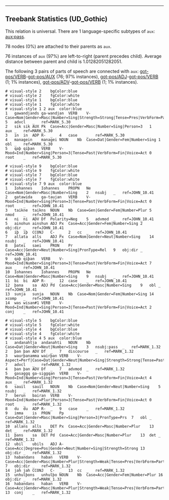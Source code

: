 

--------------------------------------------------------------------------------

## Treebank Statistics (UD_Gothic)

This relation is universal.
There are 1 language-specific subtypes of `aux`: [aux:pass]().

78 nodes (0%) are attached to their parents as `aux`.

76 instances of `aux` (97%) are left-to-right (parent precedes child).
Average distance between parent and child is 1.01282051282051.

The following 3 pairs of parts of speech are connected with `aux`: [got-pos/VERB]()-[got-pos/AUX]() (76; 97% instances), [got-pos/ADJ]()-[got-pos/VERB]() (1; 1% instances), [got-pos/ADV]()-[got-pos/VERB]() (1; 1% instances).


~~~ conllu
# visual-style 2	bgColor:blue
# visual-style 2	fgColor:white
# visual-style 1	bgColor:blue
# visual-style 1	fgColor:white
# visual-style 1 2 aux	color:blue
1	gawandjands	ga-wandjan	VERB	V-	Case=Nom|Gender=Masc|Number=Sing|Strength=Strong|Tense=Pres|VerbForm=Part|Voice=Act	5	advcl	_	ref=MARK_5.30
2	sik	sik	AUX	Pk	Case=Acc|Gender=Masc|Number=Sing|Person=3	1	aux	_	ref=MARK_5.30
3	in	in	ADP	R-	_	4	case	_	ref=MARK_5.30
4	managein	managei	NOUN	Nb	Case=Dat|Gender=Fem|Number=Sing	1	obl	_	ref=MARK_5.30
5	qaþ	qiþan	VERB	V-	Mood=Ind|Number=Sing|Person=3|Tense=Past|VerbForm=Fin|Voice=Act	0	root	_	ref=MARK_5.30

~~~


~~~ conllu
# visual-style 9	bgColor:blue
# visual-style 9	fgColor:white
# visual-style 7	bgColor:blue
# visual-style 7	fgColor:white
# visual-style 7 9 aux	color:blue
1	Iohannes	Iohannes	PROPN	Ne	Case=Nom|Gender=Masc|Number=Sing	2	nsubj	_	ref=JOHN_10.41
2	gatawida	ga-taujan	VERB	V-	Mood=Ind|Number=Sing|Person=3|Tense=Past|VerbForm=Fin|Voice=Act	0	root	_	ref=JOHN_10.41
3	taikne	taikns	NOUN	Nb	Case=Gen|Gender=Fem|Number=Plur	5	nmod	_	ref=JOHN_10.41
4	ni	ni	ADV	Df	Polarity=Neg	5	advmod	_	ref=JOHN_10.41
5	ainohun	ainshun	ADJ	Px	Case=Acc|Gender=Fem|Number=Sing	2	obj:dir	_	ref=JOHN_10.41
6	iþ	iþ	CCONJ	C-	_	2	cc	_	ref=JOHN_10.41
7	allata	alls	ADJ	Px	Case=Nom|Gender=Neut|Number=Sing	14	nsubj	_	ref=JOHN_10.41
8	þatei	saei	PRON	Pr	Case=Acc|Gender=Neut|Number=Sing|PronType=Rel	9	obj:dir	_	ref=JOHN_10.41
9	qaþ	qiþan	VERB	V-	Mood=Ind|Number=Sing|Person=3|Tense=Past|VerbForm=Fin|Voice=Act	7	aux	_	ref=JOHN_10.41
10	Iohannes	Iohannes	PROPN	Ne	Case=Nom|Gender=Masc|Number=Sing	9	nsubj	_	ref=JOHN_10.41
11	bi	bi	ADP	R-	_	12	case	_	ref=JOHN_10.41
12	þana	sa	ADJ	Pd	Case=Acc|Gender=Masc|Number=Sing	9	obl	_	ref=JOHN_10.41
13	sunja	sunja	NOUN	Nb	Case=Nom|Gender=Fem|Number=Sing	14	xcomp	_	ref=JOHN_10.41
14	was	wisan#1	VERB	V-	Mood=Ind|Number=Sing|Person=3|Tense=Past|VerbForm=Fin|Voice=Act	2	conj	_	ref=JOHN_10.41

~~~


~~~ conllu
# visual-style 5	bgColor:blue
# visual-style 5	fgColor:white
# visual-style 4	bgColor:blue
# visual-style 4	fgColor:white
# visual-style 4 5 aux	color:blue
1	andanahtja	andanahti	NOUN	Nb	Case=Dat|Gender=Neut|Number=Sing	3	nsubj:pass	_	ref=MARK_1.32
2	þan	þan	ADV	Df	_	7	discourse	_	ref=MARK_1.32
3	waurþanamma	wairþan	VERB	V-	Aspect=Perf|Case=Dat|Gender=Neut|Number=Sing|Strength=Strong|Tense=Past|VerbForm=Part|Voice=Pass	7	advcl	_	ref=MARK_1.32
4	þan	þan	ADV	Df	_	7	advmod	_	ref=MARK_1.32
5	gasaggq	ga-siggqan	VERB	V-	Mood=Ind|Number=Sing|Person=3|Tense=Past|VerbForm=Fin|Voice=Act	4	aux	_	ref=MARK_1.32
6	sauil	sauïl	NOUN	Nb	Case=Nom|Gender=Neut|Number=Sing	5	nsubj	_	ref=MARK_1.32
7	berun	bairan	VERB	V-	Mood=Ind|Number=Plur|Person=3|Tense=Past|VerbForm=Fin|Voice=Act	0	root	_	ref=MARK_1.32
8	du	du	ADP	R-	_	9	case	_	ref=MARK_1.32
9	imma	is	PRON	Pp	Case=Dat|Gender=Masc|Number=Sing|Person=3|PronType=Prs	7	obl	_	ref=MARK_1.32
10	allans	alls	DET	Px	Case=Acc|Gender=Masc|Number=Plur	13	det	_	ref=MARK_1.32
11	þans	sa	DET	Pd	Case=Acc|Gender=Masc|Number=Plur	13	det	_	ref=MARK_1.32
12	ubil	ubils	ADJ	A-	Case=Acc|Degree=Pos|Gender=Neut|Number=Sing|Strength=Strong	13	obj:dir	_	ref=MARK_1.32
13	habandans	haban	VERB	V-	Case=Acc|Gender=Masc|Number=Plur|Strength=Weak|Tense=Pres|VerbForm=Part|Voice=Act	7	obj:dir	_	ref=MARK_1.32
14	jah	jah	CCONJ	C-	_	13	cc	_	ref=MARK_1.32
15	unhulþons	unhulþo	NOUN	Nb	Case=Acc|Gender=Fem|Number=Plur	16	obj:dir	_	ref=MARK_1.32
16	habandans	haban	VERB	V-	Case=Acc|Gender=Masc|Number=Plur|Strength=Weak|Tense=Pres|VerbForm=Part|Voice=Act	13	conj	_	ref=MARK_1.32

~~~


